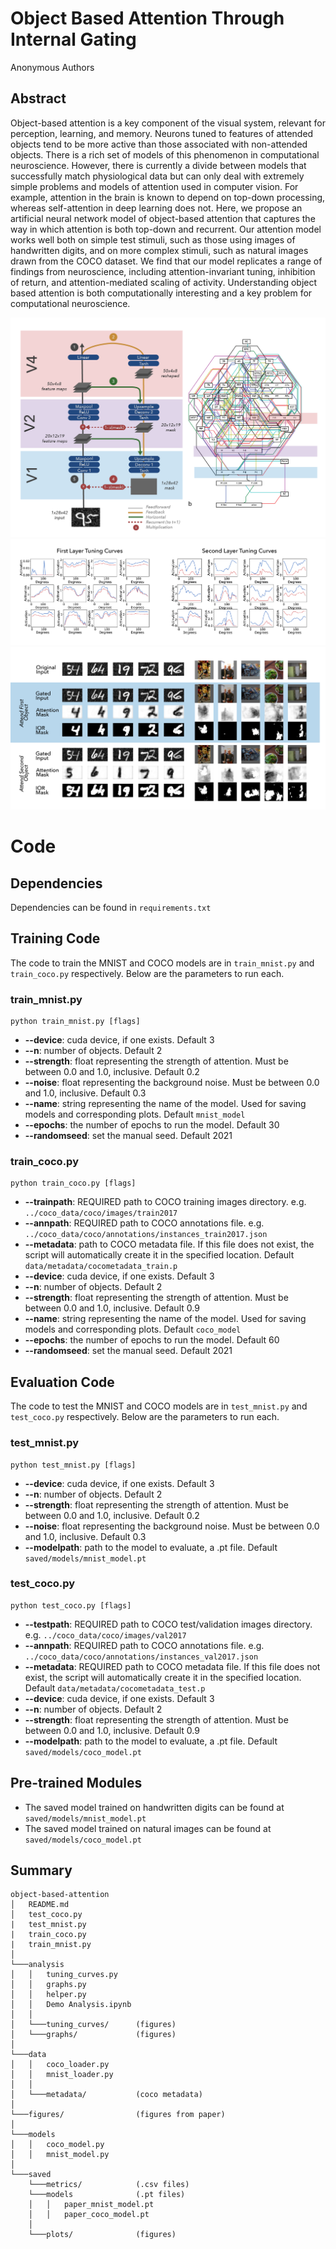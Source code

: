 # Object Based Attention Through Internal Gating
Anonymous Authors

## Abstract
Object-based attention is a key component of the visual system, relevant for perception, learning, and memory. Neurons tuned to features of attended objects tend to be more active than those associated with non-attended objects. There is a rich set of models of this phenomenon in computational neuroscience. However, there is currently a divide between models that successfully match physiological data but can only deal with extremely simple problems and models of attention used in computer vision. For example, attention in the brain is known to depend on top-down processing, whereas self-attention in deep learning does not. Here, we propose an artificial neural network model of object-based attention that captures the way in which attention is both top-down and recurrent. Our attention model works well both on simple test stimuli, such as those using images of handwritten digits, and on more complex stimuli, such as natural images drawn from the COCO dataset. We find that our model replicates a range of findings from neuroscience, including attention-invariant tuning, inhibition of return, and attention-mediated scaling of activity. Understanding object based attention is both computationally interesting and a key problem for computational neuroscience. 

![Net Diagram](figures/netdiagram.png)
![Tuning Curves](figures/tuningcurves.png)
![Visualizations](figures/visualizations.png)

# Code
## Dependencies
Dependencies can be found in `requirements.txt`

## Training Code
The code to train the MNIST and COCO models are in `train_mnist.py` and `train_coco.py` respectively. Below are the parameters to run each.

### train_mnist.py
```
python train_mnist.py [flags]
```
* **--device**: cuda device, if one exists. Default 3
* **--n**: number of objects. Default 2
* **--strength**: float representing the strength of attention. Must be between 0.0 and 1.0, inclusive. Default 0.2
* **--noise**: float representing the background noise. Must be between 0.0 and 1.0, inclusive. Default 0.3
* **--name**: string representing the name of the model. Used for saving models and corresponding plots. Default `mnist_model`
* **--epochs**: the number of epochs to run the model. Default 30
* **--randomseed**: set the manual seed. Default 2021


### train_coco.py
```
python train_coco.py [flags]
```
* **--trainpath**: REQUIRED path to COCO training images directory. e.g. `../coco_data/coco/images/train2017`
* **--annpath**: REQUIRED path to COCO annotations file. e.g. `../coco_data/coco/annotations/instances_train2017.json`
* **--metadata**: path to COCO metadata file. If this file does not exist, the script will automatically create it in the specified location. Default `data/metadata/cocometadata_train.p`
* **--device**: cuda device, if one exists. Default 3
* **--n**: number of objects. Default 2
* **--strength**: float representing the strength of attention. Must be between 0.0 and 1.0, inclusive. Default 0.9
* **--name**: string representing the name of the model. Used for saving models and corresponding plots. Default `coco_model`
* **--epochs**: the number of epochs to run the model. Default 60
* **--randomseed**: set the manual seed. Default 2021

## Evaluation Code
The code to test the MNIST and COCO models are in `test_mnist.py` and `test_coco.py` respectively. Below are the parameters to run each.

### test_mnist.py
```
python test_mnist.py [flags]
```
* **--device**: cuda device, if one exists. Default 3
* **--n**: number of objects. Default 2
* **--strength**: float representing the strength of attention. Must be between 0.0 and 1.0, inclusive. Default 0.2
* **--noise**: float representing the background noise. Must be between 0.0 and 1.0, inclusive. Default 0.3
* **--modelpath**: path to the model to evaluate, a .pt file. Default `saved/models/mnist_model.pt`

### test_coco.py
```
python test_coco.py [flags]
```
* **--testpath**: REQUIRED path to COCO test/validation images directory. e.g. `../coco_data/coco/images/val2017`
* **--annpath**: REQUIRED path to COCO annotations file. e.g. `../coco_data/coco/annotations/instances_val2017.json`
* **--metadata**: REQUIRED path to COCO metadata file. If this file does not exist, the script will automatically create it in the specified location. Default `data/metadata/cocometadata_test.p`
* **--device**: cuda device, if one exists. Default 3
* **--n**: number of objects. Default 2
* **--strength**: float representing the strength of attention. Must be between 0.0 and 1.0, inclusive. Default 0.9
* **--modelpath**: path to the model to evaluate, a .pt file. Default `saved/models/coco_model.pt`

## Pre-trained Modules
* The saved model trained on handwritten digits can be found at `saved/models/mnist_model.pt`
* The saved model trained on natural images can be found at `saved/models/coco_model.pt`

## Summary
```
object-based-attention
│   README.md
│   test_coco.py
|   test_mnist.py
|   train_coco.py
|   train_mnist.py    
│
└───analysis
│   │   tuning_curves.py
│   │   graphs.py
│   │   helper.py
│   │   Demo Analysis.ipynb
│   │
│   └───tuning_curves/      (figures)
│   └───graphs/             (figures)
│   
└───data
│   │   coco_loader.py
│   │   mnist_loader.py
│   │
│   └───metadata/           (coco metadata)
│   
└───figures/                (figures from paper)
│   
└───models
│   │   coco_model.py
│   │   mnist_model.py
│   
└───saved
    └───metrics/            (.csv files)
    └───models              (.pt files)
    │   │   paper_mnist_model.pt
    │   │   paper_coco_model.pt    
    │   
    └───plots/              (figures)
```
